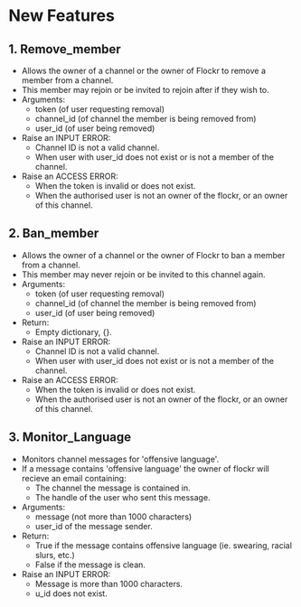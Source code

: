 # New Features
## 1. Remove_member
- Allows the owner of a channel or the owner of Flockr to remove a member from a channel.
- This member may rejoin or be invited to rejoin after if they wish to.
- Arguments: 
    - token (of user requesting removal)
    - channel_id (of channel the member is being removed from)
    - user_id (of user being removed)
- Raise an INPUT ERROR:
    - Channel ID is not a valid channel.
    - When user with user_id does not exist or is not a member of the channel.
- Raise an ACCESS ERROR:
    - When the token is invalid or does not exist.
    - When the authorised user is not an owner of the flockr, or an owner of this channel.

## 2. Ban_member
- Allows the owner of a channel or the owner of Flockr to ban a member from a channel.
- This member may never rejoin or be invited to this channel again.
- Arguments: 
    - token (of user requesting removal)
    - channel_id (of channel the member is being removed from)
    - user_id (of user being removed)
- Return:
    - Empty dictionary, {}.
- Raise an INPUT ERROR:
    - Channel ID is not a valid channel.
    - When user with user_id does not exist or is not a member of the channel.
- Raise an ACCESS ERROR:
    - When the token is invalid or does not exist.
    - When the authorised user is not an owner of the flockr, or an owner of this channel.

## 3. Monitor_Language
- Monitors channel messages for 'offensive language'. 
- If a message contains 'offensive language' the owner of flockr will recieve an email containing:
    - The channel the message is contained in.
    - The handle of the user who sent this message.
- Arguments: 
    - message (not more than 1000 characters)
    - user_id of the message sender.
- Return:
    - True if the message contains offensive language (ie. swearing, racial slurs, etc.)
    - False if the message is clean.
- Raise an INPUT ERROR:
    - Message is more than 1000 characters.
    - u_id does not exist.